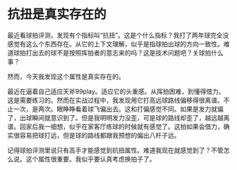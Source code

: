 # 抗扭是真实存在的
最近看球拍评测，发现有个指标叫“抗扭”。这是个什么指标？我打了两年球完全没感觉有这么个东西存在。从它的上下文理解，似乎是指球拍出球的方向一致性。难道球拍打出去的球不是按照挥拍者的意志来的吗？这是技术问题吧？关球拍什么事？

然而，今天我发现这个属性是真实存在的。

最近在逼着自己适应天斧99play。适应它的头重感。从挥拍困难，到懂得借力。这是需要练习的。然而在实战过程中，我发现用它打高远球路线偏移得很离谱。不止一次，是两次。眼睁睁看着球飞偏出去。这和打偏感觉不同。如果是发力就偏了，出球瞬间就意识到了。但是我明明发力没歪，可是球的路线却歪了，越远越离谱。回家后我一细想，似乎在家客厅练球的时候就有感觉了。这拍如果会借力，确实很容易把球打远，但是球的路线都跟我预想的偏出八杆子远。

记得球拍评测里说只有高手才能感觉到抗扭属性。难道我现在就感觉到了？不管怎么说。这个属性很重要。我似乎要认真考虑换拍子了。